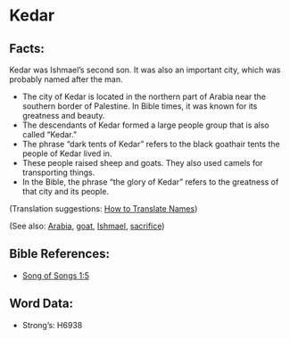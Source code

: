 # Kedar

## Facts:

Kedar was Ishmael’s second son. It was also an important city, which was probably named after the man.

* The city of Kedar is located in the northern part of Arabia near the southern border of Palestine. In Bible times, it was known for its greatness and beauty.
* The descendants of Kedar formed a large people group that is also called “Kedar.”
* The phrase “dark tents of Kedar” refers to the black goathair tents the people of Kedar lived in.
* These people raised sheep and goats. They also used camels for transporting things.
* In the Bible, the phrase “the glory of Kedar” refers to the greatness of that city and its people.

(Translation suggestions: [How to Translate Names](rc://en/ta/man/translate/translate-names))

(See also: [Arabia](../names/arabia.md), [goat](../other/goat.md), [Ishmael](../names/ishmael.md), [sacrifice](../other/sacrifice.md))

## Bible References:

* [Song of Songs 1:5](rc://en/tn/help/sng/01/05)

## Word Data:

* Strong’s: H6938
